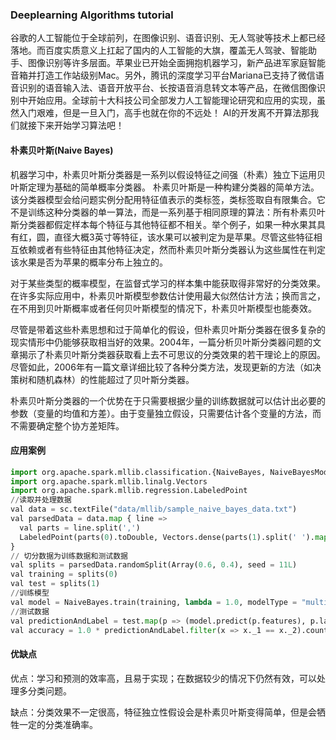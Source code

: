 ### Deeplearning Algorithms tutorial
谷歌的人工智能位于全球前列，在图像识别、语音识别、无人驾驶等技术上都已经落地。而百度实质意义上扛起了国内的人工智能的大旗，覆盖无人驾驶、智能助手、图像识别等许多层面。苹果业已开始全面拥抱机器学习，新产品进军家庭智能音箱并打造工作站级别Mac。另外，腾讯的深度学习平台Mariana已支持了微信语音识别的语音输入法、语音开放平台、长按语音消息转文本等产品，在微信图像识别中开始应用。全球前十大科技公司全部发力人工智能理论研究和应用的实现，虽然入门艰难，但是一旦入门，高手也就在你的不远处！
AI的开发离不开算法那我们就接下来开始学习算法吧！

#### 朴素贝叶斯(Naive Bayes)
机器学习中，朴素贝叶斯分类器是一系列以假设特征之间强（朴素）独立下运用贝叶斯定理为基础的简单概率分类器。
朴素贝叶斯是一种构建分类器的简单方法。该分类器模型会给问题实例分配用特征值表示的类标签，类标签取自有限集合。它不是训练这种分类器的单一算法，而是一系列基于相同原理的算法：所有朴素贝叶斯分类器都假定样本每个特征与其他特征都不相关。举个例子，如果一种水果其具有红，圆，直径大概3英寸等特征，该水果可以被判定为是苹果。尽管这些特征相互依赖或者有些特征由其他特征决定，然而朴素贝叶斯分类器认为这些属性在判定该水果是否为苹果的概率分布上独立的。

对于某些类型的概率模型，在监督式学习的样本集中能获取得非常好的分类效果。在许多实际应用中，朴素贝叶斯模型参数估计使用最大似然估计方法；换而言之，在不用到贝叶斯概率或者任何贝叶斯模型的情况下，朴素贝叶斯模型也能奏效。

尽管是带着这些朴素思想和过于简单化的假设，但朴素贝叶斯分类器在很多复杂的现实情形中仍能够获取相当好的效果。2004年，一篇分析贝叶斯分类器问题的文章揭示了朴素贝叶斯分类器获取看上去不可思议的分类效果的若干理论上的原因。尽管如此，2006年有一篇文章详细比较了各种分类方法，发现更新的方法（如决策树和随机森林）的性能超过了贝叶斯分类器。

朴素贝叶斯分类器的一个优势在于只需要根据少量的训练数据就可以估计出必要的参数（变量的均值和方差）。由于变量独立假设，只需要估计各个变量的方法，而不需要确定整个协方差矩阵。

#### 应用案例
```python
import org.apache.spark.mllib.classification.{NaiveBayes, NaiveBayesModel}
import org.apache.spark.mllib.linalg.Vectors
import org.apache.spark.mllib.regression.LabeledPoint
//读取并处理数据
val data = sc.textFile("data/mllib/sample_naive_bayes_data.txt")
val parsedData = data.map { line =>
  val parts = line.split(',')
  LabeledPoint(parts(0).toDouble, Vectors.dense(parts(1).split(' ').map(_.toDouble)))
}
// 切分数据为训练数据和测试数据
val splits = parsedData.randomSplit(Array(0.6, 0.4), seed = 11L)
val training = splits(0)
val test = splits(1)
//训练模型
val model = NaiveBayes.train(training, lambda = 1.0, modelType = "multinomial")
//测试数据
val predictionAndLabel = test.map(p => (model.predict(p.features), p.label))
val accuracy = 1.0 * predictionAndLabel.filter(x => x._1 == x._2).count() / test.count()
```
#### 优缺点

优点：学习和预测的效率高，且易于实现；在数据较少的情况下仍然有效，可以处理多分类问题。

缺点：分类效果不一定很高，特征独立性假设会是朴素贝叶斯变得简单，但是会牺牲一定的分类准确率。
